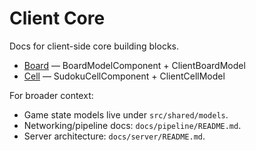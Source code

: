 # Client Core

Docs for client-side core building blocks.

- [Board](./Board.md) — BoardModelComponent + ClientBoardModel
- [Cell](./Cell.md) — SudokuCellComponent + ClientCellModel

For broader context:
- Game state models live under `src/shared/models`.
- Networking/pipeline docs: `docs/pipeline/README.md`.
- Server architecture: `docs/server/README.md`.
